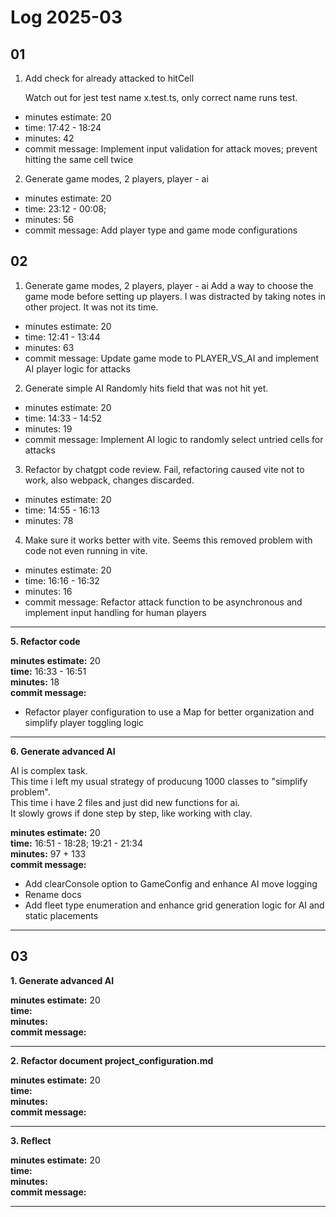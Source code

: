 # Log 2025-03

## 01

1. Add check for already attacked to hitCell

    Watch out for jest test name x.test.ts, only correct name runs test.

- minutes estimate: 20
- time: 17:42 - 18:24
- minutes: 42
- commit message: Implement input validation for attack moves; prevent hitting the same cell twice

2. Generate game modes, 2 players, player - ai

- minutes estimate: 20
- time: 23:12 - 00:08;
- minutes: 56 
- commit message: Add player type and game mode configurations

## 02

1. Generate game modes, 2 players, player - ai
   Add a way to choose the game mode before setting up players.
   I was distracted by taking notes in other project. It was not its time.

- minutes estimate: 20
- time: 12:41 - 13:44
- minutes: 63
- commit message: Update game mode to PLAYER_VS_AI and implement AI player logic for attacks

2. Generate simple AI
   Randomly hits field that was not hit yet.

- minutes estimate: 20
- time: 14:33 - 14:52
- minutes: 19
- commit message: Implement AI logic to randomly select untried cells for attacks

3. Refactor by chatgpt code review.
   Fail, refactoring caused vite not to work, also webpack, changes discarded.

- minutes estimate: 20
- time: 14:55 - 16:13
- minutes: 78

4. Make sure it works better with vite.
   Seems this removed problem with code not even running in vite.

- minutes estimate: 20
- time: 16:16 - 16:32
- minutes: 16
- commit message: Refactor attack function to be asynchronous and implement input handling for human players

---

**5. Refactor code**

**minutes estimate:** 20  
**time:** 16:33 - 16:51  
**minutes:** 18  
**commit message:**
- Refactor player configuration to use a Map for better organization and simplify player toggling logic

---

**6. Generate advanced AI**

AI is complex task.  
This time i left my usual strategy of producung 1000 classes to "simplify problem".  
This time i have 2 files and just did new functions for ai.  
It slowly grows if done step by step, like working with clay.

**minutes estimate:** 20  
**time:** 16:51 - 18:28; 19:21 - 21:34  
**minutes:** 97 + 133  
**commit message:**
- Add clearConsole option to GameConfig and enhance AI move logging  
- Rename docs
- Add fleet type enumeration and enhance grid generation logic for AI and static placements

---

## 03

**1. Generate advanced AI**

**minutes estimate:** 20  
**time:**  
**minutes:**  
**commit message:**  

---

**2. Refactor document project_configuration.md**

**minutes estimate:** 20  
**time:**  
**minutes:**  
**commit message:**  

---

**3. Reflect**

**minutes estimate:** 20  
**time:**  
**minutes:**  
**commit message:**  

---